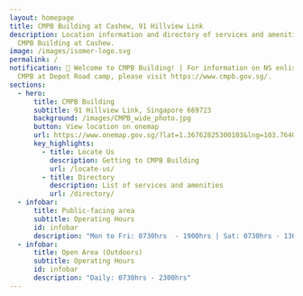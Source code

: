 ```yaml
---
layout: homepage
title: CMPB Building at Cashew, 91 Hillview Link
description: Location information and directory of services and amenities at
  CMPB Building at Cashew.
image: /images/isomer-logo.svg
permalink: /
notification: 📢 Welcome to CMPB Building! | For information on NS enlistment or
  CMPB at Depot Road camp, please visit https://www.cmpb.gov.sg/.
sections:
  - hero:
      title: CMPB Building
      subtitle: 91 Hillview Link, Singapore 669723
      background: /images/CMPB_wide_photo.jpg
      button: View location on onemap
      url: https://www.onemap.gov.sg/?lat=1.36762825300103&lng=103.764025830065
      key_highlights:
        - title: Locate Us
          description: Getting to CMPB Building
          url: /locate-us/
        - title: Directory
          description: List of services and amenities
          url: /directory/
  - infobar:
      title: Public-facing area
      subtitle: Operating Hours
      id: infobar
      description: "Mon to Fri: 0730hrs  - 1900hrs | Sat: 0730hrs - 1300hrs"
  - infobar:
      title: Open Area (Outdoors)
      subtitle: Operating Hours
      id: infobar
      description: "Daily: 0730hrs - 2300hrs"
---
```

